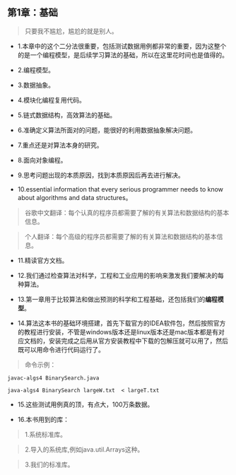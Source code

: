 ## 第1章：基础

>只要我不尴尬，尴尬的就是别人。

- 1.本章中的这个二分法很重要，包括测试数据用例都非常的重要，因为这整个的是一个编程模型，是后续学习算法的基础，所以在这里花时间也是值得的。

- 2.编程模型。

- 3.数据抽象。

- 4.模块化编程复用代码。

- 5.链式数据结构，高效算法的基础。

- 6.准确定义算法所面对的问题，能很好的利用数据抽象解决问题。

- 7.重点还是对算法本身的研究。

- 8.面向对象编程。

- 9.思考问题出现的本质原因，找到本质原因后再去进行解决。

- 10.essential information that every serious programmer needs to know about algorithms and data structures。

>谷歌中文翻译：每个认真的程序员都需要了解的有关算法和数据结构的基本信息。

>个人翻译：每个高级的程序员都需要了解的有关算法和数据结构的基本信息。

- 11.精读官方文档。

- 12.我们通过检查算法对科学，工程和工业应用的影响来激发我们要解决的每种算法。

- 13.第一章用于比较算法和做出预测的科学和工程基础，还包括我们的**编程模型**。

- 14.算法这本书的基础环境搭建，首先下载官方的IDEA软件包，然后按照官方的教程进行安装，不管是windows版本还是linux版本还是mac版本都是有对应文档的，安装完成之后用从官方安装教程中下载的包解压就可以用了，然后既可以用命令进行代码运行了。

>命令示例：

```code
javac-algs4 BinarySearch.java
```

```code
java-algs4 BinarySearch largeW.txt  < largeT.txt
```

- 15.这些测试用例真的顶，有点大，100万条数据。

- 16.本书用到的库：

>1.系统标准库。

>2.导入的系统库,例如java.util.Arrays这种。

>3.我们的标准库。
